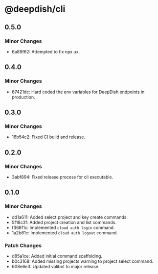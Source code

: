 # @deepdish/cli

## 0.5.0

### Minor Changes

- 6a89f62: Attempted to fix npx ux.

## 0.4.0

### Minor Changes

- 67421dc: Hard coded the env variables for DeepDish endpoints in production.

## 0.3.0

### Minor Changes

- 16b54c2: Fixed CI build and release.

## 0.2.0

### Minor Changes

- 3abf894: Fixed release process for cli executable.

## 0.1.0

### Minor Changes

- dd1a611: Added select project and key create commands.
- 5f18c3f: Added project creation and list commands.
- f368f1c: Implemented `cloud auth login` command.
- 1a2b61c: Implemented `cloud auth logout` command.

### Patch Changes

- d85a1ce: Added initial command scaffolding.
- b0c3168: Added missing projects warning to project select command.
- 608e6e3: Updated valibot to major release.
